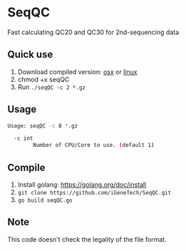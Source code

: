 # SeqQC
Fast calculating QC20 and QC30 for 2nd-sequencing data


## Quick use

1. Download compiled version: [osx](https://github.com/iGeneTech/SeqQC/blob/master/osx-64/seqQC) or [linux](https://github.com/iGeneTech/SeqQC/blob/master/linux-64/seqQC)
2. chmod +x seqQC
3. Run `./seqQC -c 2 *.gz`

## Usage

```bash
Usage: seqQC -c 8 *.gz

  -c int
    	Number of CPU/Core to use. (default 1)

```

## Compile

1. Install golang: https://golang.org/doc/install
2. `git clone https://github.com/iGeneTech/SeqQC.git`
3. `go build seqQC.go`

## Note

This code doesn't check the legality of the file format.